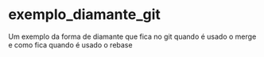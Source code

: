 exemplo_diamante_git
====================

Um exemplo da forma de diamante que fica no git quando é usado o merge e como fica quando é usado o rebase
